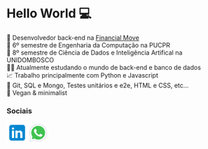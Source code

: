 # Hello World 💻

💼 Desenvolvedor back-end na [Financial Move](https://financialmove.com.br/) <br/>
📒 6º semestre de Engenharia da Computação na PUCPR <br/>
📕 8º semestre de Ciência de Dados e Inteligência Artifical na UNIDOMBOSCO <br/>
👨‍💻 Atualmente estudando o mundo de back-end e banco de dados <br/>
📈 Trabalho principalmente com Python e Javascript <br/>
🔧 Git, SQL e Mongo, Testes unitários e e2e, HTML e CSS, etc... <br/>
🌱 Vegan & minimalist <br/>

### Sociais

<a href="https://www.linkedin.com/in/lucas-kaminski/" target="_blank">
  <img align="left" alt="Lucas Kaminski LinkedIn" src="./icons/icons8-linkedin-48.png" />
</a>
<a href="https://api.whatsapp.com/send?phone=5541998119091" target="_blank">
  <img align="left" alt="Lucas Kaminski Whatsapp" src="./icons/icons8-whatsapp-48.png" />
</a>
